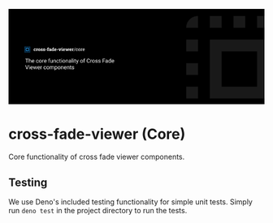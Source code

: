 ![cross-fade-viewer-core-header](images/header.png)

# cross-fade-viewer (Core)
Core functionality of cross fade viewer components.

## Testing

We use Deno's included testing functionality for simple unit tests. Simply run ``deno test`` in the project directory to run the tests.